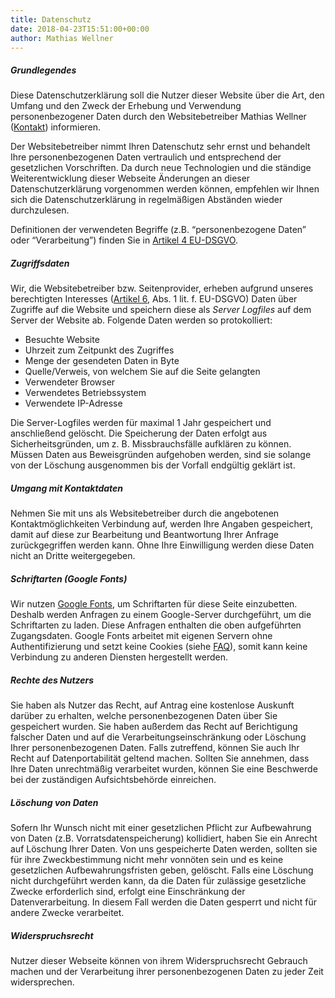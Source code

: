 ```yaml
---
title: Datenschutz
date: 2018-04-23T15:51:00+00:00
author: Mathias Wellner
---
```


##### Grundlegendes

Diese Datenschutzerklärung soll die Nutzer dieser Website über die Art, den Umfang und den Zweck der Erhebung und Verwendung personenbezogener Daten durch den 
Websitebetreiber Mathias Wellner ([Kontakt](/kontakt)) informieren. 

Der Websitebetreiber nimmt Ihren Datenschutz sehr ernst und behandelt Ihre personenbezogenen Daten vertraulich und entsprechend der gesetzlichen Vorschriften. Da 
durch neue Technologien und die ständige Weiterentwicklung dieser Webseite Änderungen an dieser Datenschutzerklärung vorgenommen werden können, empfehlen wir Ihnen sich die 
Datenschutzerklärung in regelmäßigen Abständen wieder durchzulesen.

Definitionen der verwendeten Begriffe (z.B. “personenbezogene Daten” oder “Verarbeitung”) finden Sie in [Artikel 4 EU-DSGVO](https://www.datenschutz-grundverordnung.eu/grundverordnung/art-4-ds-gvo/).

##### Zugriffsdaten

Wir, die Websitebetreiber bzw. Seitenprovider, erheben aufgrund unseres berechtigten Interesses ([Artikel 6](https://www.datenschutz-grundverordnung.eu/grundverordnung/art-6-ds-gvo/), Abs. 1 lit. f. EU-DSGVO) Daten über Zugriffe auf die Website und speichern diese als _Server Logfiles_ auf dem Server der Website ab. Folgende Daten werden so protokolliert:

- Besuchte Website
- Uhrzeit zum Zeitpunkt des Zugriffes
- Menge der gesendeten Daten in Byte
- Quelle/Verweis, von welchem Sie auf die Seite gelangten
- Verwendeter Browser
- Verwendetes Betriebssystem
- Verwendete IP-Adresse

Die Server-Logfiles werden für maximal 1 Jahr gespeichert und anschließend gelöscht. Die  Speicherung der Daten erfolgt aus Sicherheitsgründen, um z. B. Missbrauchsfälle aufklären zu können. Müssen Daten aus Beweisgründen aufgehoben werden, sind sie solange von der Löschung ausgenommen bis der Vorfall endgültig geklärt ist.

##### Umgang mit Kontaktdaten

Nehmen Sie mit uns als Websitebetreiber durch die angebotenen Kontaktmöglichkeiten Verbindung auf, werden Ihre Angaben gespeichert, damit auf diese zur Bearbeitung und 
Beantwortung Ihrer Anfrage zurückgegriffen werden kann. Ohne Ihre Einwilligung werden diese Daten nicht an Dritte weitergegeben.

##### Schriftarten (Google Fonts)

Wir nutzen [Google Fonts](https://fonts.google.com), um Schriftarten für diese Seite einzubetten. Deshalb werden Anfragen zu einem Google-Server durchgeführt, um die Schriftarten zu laden. Diese Anfragen enthalten die oben aufgeführten Zugangsdaten. Google Fonts arbeitet mit eigenen Servern ohne Authentifizierung und setzt keine Cookies (siehe [FAQ](https://developers.google.com/fonts/faq)), somit kann keine Verbindung zu anderen Diensten hergestellt werden. 

##### Rechte des Nutzers

Sie haben als Nutzer das Recht, auf Antrag eine kostenlose Auskunft darüber zu erhalten, welche personenbezogenen Daten über Sie gespeichert wurden. Sie haben außerdem das 
Recht auf Berichtigung falscher Daten und auf die Verarbeitungseinschränkung oder Löschung Ihrer personenbezogenen Daten. Falls zutreffend, können Sie auch Ihr Recht auf 
Datenportabilität geltend machen. Sollten Sie annehmen, dass Ihre Daten unrechtmäßig verarbeitet wurden, können Sie eine Beschwerde bei der zuständigen Aufsichtsbehörde 
einreichen.

##### Löschung von Daten

Sofern Ihr Wunsch nicht mit einer gesetzlichen Pflicht zur Aufbewahrung von Daten (z.B. Vorratsdatenspeicherung) kollidiert, haben Sie ein Anrecht auf Löschung Ihrer Daten. Von 
uns gespeicherte Daten werden, sollten sie für ihre Zweckbestimmung nicht mehr vonnöten sein und es keine gesetzlichen Aufbewahrungsfristen geben, gelöscht. Falls eine Löschung 
nicht durchgeführt werden kann, da die Daten für zulässige gesetzliche Zwecke erforderlich sind, erfolgt eine Einschränkung der Datenverarbeitung. In diesem Fall werden die Daten gesperrt und nicht für andere Zwecke verarbeitet.

##### Widerspruchsrecht

Nutzer dieser Webseite können von ihrem Widerspruchsrecht Gebrauch machen und der Verarbeitung ihrer personenbezogenen Daten zu jeder Zeit widersprechen. 